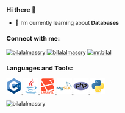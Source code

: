 ### Hi there 👋
<!--
**bilalalmassry/bilalalmassry** is a ✨ _special_ ✨ repository because its `README.md` (this file) appears on your GitHub profile.

Here are some ideas to get you started:

- 🔭 I’m currently working on ...
- 🌱 I’m currently learning ...
- 👯 I’m looking to collaborate on ...
- 🤔 I’m looking for help with ...
- 💬 Ask me about ...
- 📫 How to reach me: ...
- 😄 Pronouns: ...
- ⚡ Fun fact: ...
-->
- 🌱 I’m currently learning about **Databases**
<!-- google-site-verification: googlea6b6ad1e9555ccda.html -->
<h3 align="left">Connect with me:</h3>
<p align="left">
<a href="https://linkedin.com/in/bilalalmassry" target="blank"><img align="center" src="https://cdn.jsdelivr.net/npm/simple-icons@3.0.1/icons/linkedin.svg" alt="bilalalmassry" height="30" width="40" /></a>
<a href="https://www.hackerrank.com/bilalalmassry" target="blank"><img align="center" src="https://cdn.jsdelivr.net/npm/simple-icons@3.0.1/icons/hackerrank.svg" alt="bilalalmassry" height="30" width="40" /></a>
<a href="https://codeforces.com/profile/mr.bilal" target="blank"><img align="center" src="https://cdn.jsdelivr.net/npm/simple-icons@3.0.1/icons/codeforces.svg" alt="mr.bilal" height="30" width="40" /></a>
</p>

<h3 align="left">Languages and Tools:</h3>
<p align="left"> <a href="https://www.w3schools.com/cpp/" target="_blank"> <img src="https://raw.githubusercontent.com/devicons/devicon/master/icons/cplusplus/cplusplus-original.svg" alt="cplusplus" width="40" height="40"/> </a> <a href="https://www.java.com" target="_blank"> <img src="https://raw.githubusercontent.com/devicons/devicon/master/icons/java/java-original.svg" alt="java" width="40" height="40"/> </a> <a href="https://laravel.com/" target="_blank"> <img src="https://raw.githubusercontent.com/devicons/devicon/master/icons/laravel/laravel-plain-wordmark.svg" alt="laravel" width="40" height="40"/> </a> <a href="https://www.mysql.com/" target="_blank"> <img src="https://raw.githubusercontent.com/devicons/devicon/master/icons/mysql/mysql-original-wordmark.svg" alt="mysql" width="40" height="40"/> </a> <a href="https://www.php.net" target="_blank"> <img src="https://raw.githubusercontent.com/devicons/devicon/master/icons/php/php-original.svg" alt="php" width="40" height="40"/> </a> <a href="https://www.python.org" target="_blank"> <img src="https://raw.githubusercontent.com/devicons/devicon/master/icons/python/python-original.svg" alt="python" width="40" height="40"/> </a> </p>

<p><img align="center" src="https://github-readme-stats.vercel.app/api/top-langs?username=bilalalmassry&show_icons=true&locale=en&layout=compact" alt="bilalalmassry" /></p>
<meta name="google-site-verification" content="efXsg92C_DZIOSdp38FezQOqe_0EJRo2ZIUN4lchWh8" />

